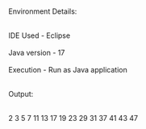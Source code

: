 <p><br>Environment Details:</br>

<br>IDE Used - Eclipse </br>
<br>Java version - 17 </br>
<br>Execution - Run as Java application</br>




<br>Output:</br>

<p><br>2 3 5 7 11 13 17 19 23 29 31 37 41 43 47</br>
</p>